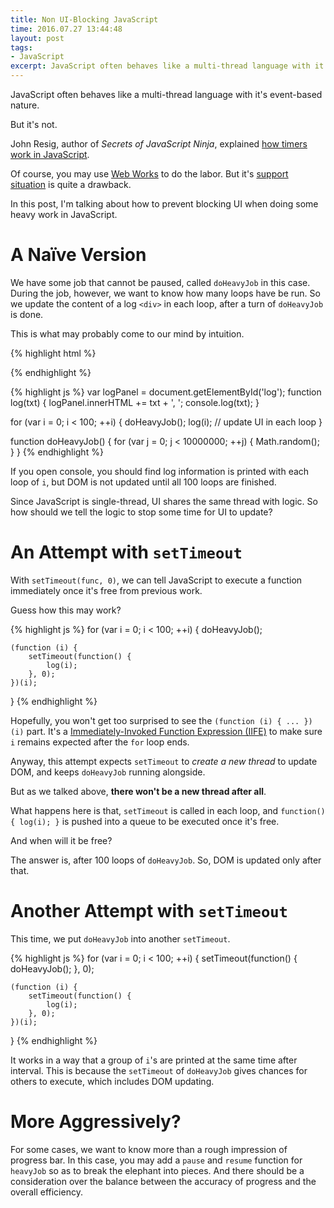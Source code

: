 ```yaml
---
title: Non UI-Blocking JavaScript
time: 2016.07.27 13:44:48
layout: post
tags:
- JavaScript
excerpt: JavaScript often behaves like a multi-thread language with it's event-based nature. But it's not. In this post, I'm talking about how to prevent blocking UI when doing some heavy work in JavaScript.
---
```


JavaScript often behaves like a multi-thread language with it's event-based nature.

But it's not.

John Resig, author of *Secrets of JavaScript Ninja*, explained [how timers work in JavaScript](http://ejohn.org/blog/how-javascript-timers-work/).

Of course, you may use [Web Works](https://developer.mozilla.org/en-US/docs/Web/API/Web_Workers_API/Using_web_workers) to do the labor. But it's [support situation](http://caniuse.com/#search=worker) is quite a drawback.

In this post, I'm talking about how to prevent blocking UI when doing some heavy work in JavaScript.

# A Naïve Version

We have some job that cannot be paused, called `doHeavyJob` in this case. During the job, however, we want to know how many loops have be run. So we update the content of a log `<div>` in each loop, after a turn of `doHeavyJob` is done.

This is what may probably come to our mind by intuition.

{% highlight html %}
<div id="log"></div>
{% endhighlight %}

{% highlight js %}
var logPanel = document.getElementById('log');
function log(txt) {
  logPanel.innerHTML += txt + ', ';
  console.log(txt);
}

for (var i = 0; i < 100; ++i) {
    doHeavyJob();
    log(i); // update UI in each loop
}

function doHeavyJob() {
  for (var j = 0; j < 10000000; ++j) {
    Math.random();
  }
}
{% endhighlight %}

If you open console, you should find log information is printed with each loop of `i`, but DOM is not updated until all 100 loops are finished.

Since JavaScript is single-thread, UI shares the same thread with logic. So how should we tell the logic to stop some time for UI to update?

# An Attempt with `setTimeout`

With `setTimeout(func, 0)`, we can tell JavaScript to execute a function immediately once it's free from previous work.

Guess how this may work?

{% highlight js %}
for (var i = 0; i < 100; ++i) {
    doHeavyJob();

    (function (i) {
        setTimeout(function() {
            log(i);
        }, 0);
    })(i);
}
{% endhighlight %}

Hopefully, you won't get too surprised to see the `(function (i) { ... })(i)` part. It's a [Immediately-Invoked Function Expression (IIFE)](http://benalman.com/news/2010/11/immediately-invoked-function-expression/) to make sure `i` remains expected after the `for` loop ends.

Anyway, this attempt expects `setTimeout` to *create a new thread* to update DOM, and keeps `doHeavyJob` running alongside.

But as we talked above, **there won't be a new thread after all**.

What happens here is that, `setTimeout` is called in each loop, and `function() { log(i); }` is pushed into a queue to be executed once it's free.

And when will it be free?

The answer is, after 100 loops of `doHeavyJob`. So, DOM is updated only after that.

# Another Attempt with `setTimeout`

This time, we put `doHeavyJob` into another `setTimeout`.

{% highlight js %}
for (var i = 0; i < 100; ++i) {
    setTimeout(function() {
        doHeavyJob();
    }, 0);
  
    (function (i) {
        setTimeout(function() {
            log(i);
        }, 0);
    })(i);
}
{% endhighlight %}

It works in a way that a group of `i`'s are printed at the same time after interval. This is because the `setTimeout` of `doHeavyJob` gives chances for others to execute, which includes DOM updating.

# More Aggressively?

For some cases, we want to know more than a rough impression of progress bar. In this case, you may add a `pause` and `resume` function for `heavyJob` so as to break the elephant into pieces. And there should be a consideration over the balance between the accuracy of progress and the overall efficiency.
